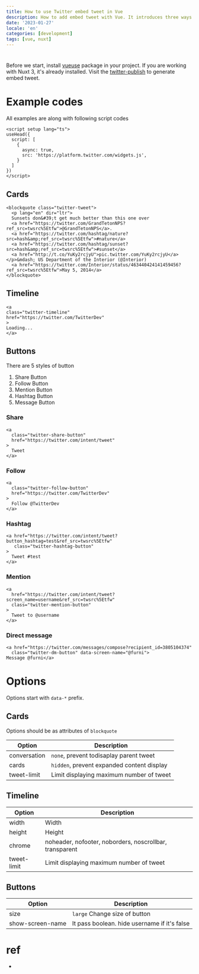 ```yaml
---
title: How to use Twitter embed tweet in Vue
description: How to add embed tweet with Vue. It introduces three ways to make tweet.
date: '2023-01-27'
locale: 'en'
categories: [development]
tags: [vue, nuxt]
---
```


#
Before we start, install [vueuse]() package in your project. If you are working with Nuxt 3, it's already installed.
Visit the [twitter-publish](https://publish.twitter.com/#) to generate embed tweet. 
# Example codes
All examples are along with following script codes
```vue
<script setup lang="ts">
useHead({
  script: [
    {
      async: true,
      src: 'https://platform.twitter.com/widgets.js',
    }
  ]
})
</script>
```
## Cards
```vue
<blockquote class="twitter-tweet">
  <p lang="en" dir="ltr">
  Sunsets don&#39;t get much better than this one over 
  <a href="https://twitter.com/GrandTetonNPS?ref_src=twsrc%5Etfw">@GrandTetonNPS</a>.
  <a href="https://twitter.com/hashtag/nature?src=hash&amp;ref_src=twsrc%5Etfw">#nature</a>
  <a href="https://twitter.com/hashtag/sunset?src=hash&amp;ref_src=twsrc%5Etfw">#sunset</a>
  <a href="http://t.co/YuKy2rcjyU">pic.twitter.com/YuKy2rcjyU</a></p>&mdash; US Department of the Interior (@Interior) 
  <a href="https://twitter.com/Interior/status/463440424141459456?ref_src=twsrc%5Etfw">May 5, 2014</a>
</blockquote>
```

## Timeline
```vue
<a
class="twitter-timeline"
href="https://twitter.com/TwitterDev"
>
Loading...
</a>
```

## Buttons
There are 5 styles of button
1. Share Button
2. Follow Button
3. Mention Button
4. Hashtag Button
5. Message Button

### Share
```vue
<a 
  class="twitter-share-button"
  href="https://twitter.com/intent/tweet"
>
  Tweet
</a>
```
### Follow
```vue
<a 
  class="twitter-follow-button" 
  href="https://twitter.com/TwitterDev"
>
  Follow @TwitterDev
</a>
```
### Hashtag
```vue
<a href="https://twitter.com/intent/tweet?button_hashtag=test&ref_src=twsrc%5Etfw" 
   class="twitter-hashtag-button"
>
  Tweet #test
</a>
```
### Mention
```vue
<a 
  href="https://twitter.com/intent/tweet?screen_name=username&ref_src=twsrc%5Etfw" 
  class="twitter-mention-button"
>
  Tweet to @username
</a>
```
### Direct message
```
<a href="https://twitter.com/messages/compose?recipient_id=3805104374"
  class="twitter-dm-button" data-screen-name="@furni">
Message @furni</a>
```

# Options
Options start with ```data-*``` prefix.
## Cards
Options should be as attributes of ```blockquote```

| Option       | Description                                    |
|--------------|------------------------------------------------|
| conversation | ```none```, prevent todisaplay parent tweet    |
| cards        | ```hidden```, prevent expanded content display |
| tweet-limit  | Limit displaying maximum number of tweet       |

## Timeline
| Option      | Description                                             |
|-------------|---------------------------------------------------------|
| width       | Width                                                   |
| height      | Height                                                  |
| chrome      | noheader, nofooter, noborders, noscrollbar, transparent |
| tweet-limit | Limit displaying maximum number of tweet                |

## Buttons
| Option           | Description                                  |
|------------------|----------------------------------------------|
| size             | ```large``` Change size of button            |
| show-screen-name | It pass boolean. hide username if it's false |
# ref
- [](https://developer.twitter.com/en/docs/twitter-for-websites/timelines/overview)
